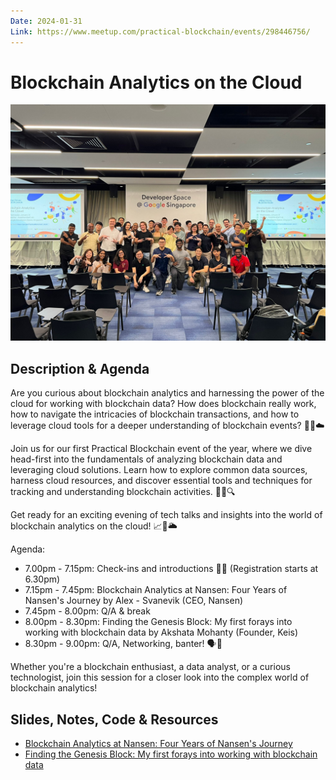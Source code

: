 ```yaml
---
Date: 2024-01-31
Link: https://www.meetup.com/practical-blockchain/events/298446756/
---
```


# Blockchain Analytics on the Cloud

[![Group Photo](./ba-on-cloud.jpeg)](./ba-on-cloud.jpeg)

## Description & Agenda

Are you curious about blockchain analytics and harnessing the power of the cloud for working with blockchain data? How does blockchain really work, how to navigate the intricacies of blockchain transactions, and how to leverage cloud tools for a deeper understanding of blockchain events? 🤔💼☁️

Join us for our first Practical Blockchain event of the year, where we dive head-first into the fundamentals of analyzing blockchain data and leveraging cloud solutions. Learn how to explore common data sources, harness cloud resources, and discover essential tools and techniques for tracking and understanding blockchain activities. 🚀🌐🔍

Get ready for an exciting evening of tech talks and insights into the world of blockchain analytics on the cloud! 📈📡🌥️

Agenda:

- 7.00pm - 7.15pm: Check-ins and introductions 👋📝 (Registration starts at 6.30pm)
- 7.15pm - 7.45pm: Blockchain Analytics at Nansen: Four Years of Nansen's Journey by Alex - Svanevik (CEO, Nansen)
- 7.45pm - 8.00pm: Q/A & break
- 8.00pm - 8.30pm: Finding the Genesis Block: My first forays into working with blockchain data by Akshata Mohanty (Founder, Keis)
- 8.30pm - 9.00pm: Q/A, Networking, banter! 🗣️🤝

Whether you're a blockchain enthusiast, a data analyst, or a curious technologist, join this session for a closer look into the complex world of blockchain analytics!

## Slides, Notes, Code & Resources

- [Blockchain Analytics at Nansen: Four Years of Nansen's Journey](https://pitch.com/v/onchain-analytics-at-nansen-t297v3/10ff0cbc-8677-4920-9e1b-3102b6e4c8f8)
- [Finding the Genesis Block: My first forays into working with blockchain data](https://docs.google.com/presentation/d/e/2PACX-1vQR9TfzoqiJkvLjwMuQL6tXcZoj2hpVS7IIya14LXmsBDO-WYX04iE1ifuDBEnrAt2PVWThhJqd310h/pub?start=false&loop=false&delayms=3000)
